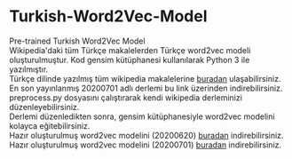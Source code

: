 # Turkish-Word2Vec-Model
Pre-trained Turkish Word2Vec Model <br/>
Wikipedia'daki tüm Türkçe makalelerden Türkçe word2vec modeli oluşturulmuştur. Kod gensim kütüphanesi kullanılarak Python 3 ile yazılmıştır. <br/>
Türkçe dilinde yazılmış tüm wikipedia makalelerine [buradan](https://dumps.wikimedia.org/trwiki/) ulaşabilirsiniz. En son yayınlanmış 20200701 adlı derlemi bu link üzerinden indirebilirsiniz. <br/>
preprocess.py dosyasını çalıştırarak kendi wikipedia derleminizi düzenleyebilirsiniz.<br/>
Derlemi düzenledikten sonra, gensim kütüphanesiyle word2vec modelini kolayca eğitebilirsiniz.<br/>
Hazır oluşturulmuş word2vec modelini (20200620) [buradan](https://drive.google.com/file/d/1wfAFwF4CZjcicuk8jdS90IylxEKwoLef/view?usp=sharing) indirebilirsiniz.<br/>
Hazır oluşturulmuş word2vec modelini (20200701) [buradan](https://drive.google.com/file/d/1VTR1HbuoYMeXjXhxzq6jcTHjjcZ2EmQt/view?usp=sharing) indirebilirsiniz.<br/>
